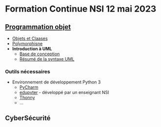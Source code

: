 # Formation Continue NSI 12 mai 2023
## [Programmation objet](https://github.com/FC-NSI/Formation2023/blob/main/POO/PlanPOO.pdf)
* [Objets et Claases](https://github.com/FC-NSI/Formation2023/blob/main/POO/1_POO.pdf)
* [Polymorphisne](https://github.com/FC-NSI/Formation2023/blob/main/POO/2_POOPolymorphisme.pdf)
* **Introduction à UML**
  * [Base de conception](https://github.com/FC-NSI/Formation2023/blob/main/POO/3_UML_base.pdf)
  * [Résumé de la syntaxe UML](https://github.com/FC-NSI/Formation2023/blob/main/POO/ResumeSyntaxeUML.pdf)

### Outils nécessaires
* Environnement de développement Python 3
  * [PyCharm](https://www.jetbrains.com/pycharm)
  * [edupyter](https://www.edupyter.net) - développé par un enseignant NSI
  * [Thonny](https://thonny.org)
  * ...

## CyberSécurité

